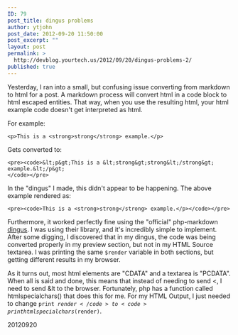 ```yaml
---
ID: 79
post_title: dingus problems
author: ytjohn
post_date: 2012-09-20 11:50:00
post_excerpt: ""
layout: post
permalink: >
  http://devblog.yourtech.us/2012/09/20/dingus-problems-2/
published: true
---
```

Yesterday, I ran into a small, but confusing issue converting from markdown to html for a post. A markdown process will convert html in a code block to html escaped entities. That way, when you use the resulting html, your html example code doesn't get interpreted as html.

For example:

<pre><code>&lt;p&gt;This is a &lt;strong&gt;strong&lt;/strong&gt; example.&lt;/p&gt;
</code></pre>

Gets converted to:

<pre><code>&lt;pre&gt;&lt;code&gt;&amp;lt;p&amp;gt;This is a &amp;lt;strong&amp;gt;strong&amp;lt;/strong&amp;gt; example.&amp;lt;/p&amp;gt;
&lt;/code&gt;&lt;/pre&gt;
</code></pre>

In the "dingus" I made, this didn't appear to be happening. The above example rendered as:

<pre><code>&lt;pre&gt;&lt;code&gt;This is a &lt;strong&gt;strong&lt;/strong&gt; example.&lt;/p&gt;&lt;/code&gt;&lt;/pre&gt;
</code></pre>

Furthermore, it worked perfectly fine using the "official" php-markdown <a href="http://michelf.ca/projects/php-markdown/dingus/">dingus</a>. I was using their library, and it's incredibly simple to implement. After some digging, I discovered that in my dingus, the code was being converted properly in my preview section, but not in my HTML Source textarea. I was printing the same <code>$render</code> variable in both sections, but getting different results in my browser.

As it turns out, most html elements are "CDATA" and a textarea is "PCDATA". When all is said and done, this means that instead of needing to send &lt;, I need to send &amp;lt to the browser. Fortunately, php has a function called htmlspecialchars() that does this for me. For my HTML Output, I just needed to change <code>print $render</code> to <code>print htmlspecialchars($render)</code>.

20120920